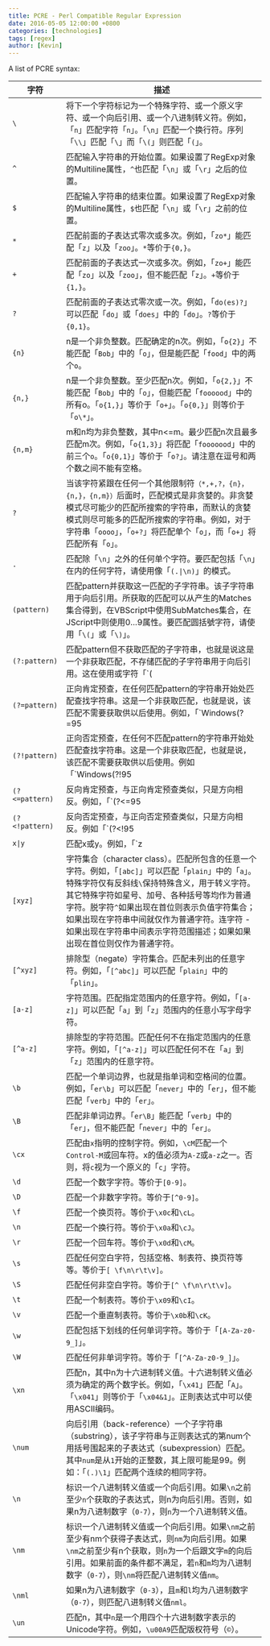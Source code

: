```yaml
---
title: PCRE - Perl Compatible Regular Expression
date: 2016-05-05 12:00:00 +0800
categories: [technologies]
tags: [regex]
author: [Kevin]
---
```


A list of PCRE syntax:

| 字符 | 描述 |
|-------|------|
| ` \ ` | 将下一个字符标记为一个特殊字符、或一个原义字符、或一个向后引用、或一个八进制转义符。例如，「`n`」匹配字符「`n`」。「`\n`」匹配一个换行符。序列「`\\`」匹配「`\`」而「`\(`」则匹配「`(`」。|
| `^` | 匹配输入字符串的开始位置。如果设置了RegExp对象的Multiline属性，`^`也匹配「`\n`」或「`\r`」之后的位置。 |
| `$` | 匹配输入字符串的结束位置。如果设置了RegExp对象的Multiline属性，`$`也匹配「`\n`」或「`\r`」之前的位置。 |
| `*` | 匹配前面的子表达式零次或多次。例如，「`zo*`」能匹配「`z`」以及「`zoo`」。`*`等价于`{0,}`。 |
| `+` | 匹配前面的子表达式一次或多次。例如，「`zo+`」能匹配「`zo`」以及「`zoo`」，但不能匹配「`z`」。`+`等价于`{1,}`。 |
| `?` | 匹配前面的子表达式零次或一次。例如，「`do(es)?`」可以匹配「`do`」或「`does`」中的「`do`」。`?`等价于`{0,1}`。 |
| `{n}` |	n是一个非负整数。匹配确定的n次。例如，「`o{2}`」不能匹配「`Bob`」中的「`o`」，但是能匹配「`food`」中的两个`o`。|
| `{n,}` | n是一个非负整数。至少匹配n次。例如，「`o{2,}`」不能匹配「`Bob`」中的「`o`」，但能匹配「`foooood`」中的所有o。「`o{1,}`」等价于「`o+`」。「`o{0,}`」则等价于「`o\*`」。 |
| `{n,m}` | m和n均为非负整数，其中n<=m。最少匹配n次且最多匹配m次。例如，「`o{1,3}`」将匹配「`fooooood`」中的前三个`o`。「`o{0,1}`」等价于「`o?`」。请注意在逗号和两个数之间不能有空格。 |
| `?` | 当该字符紧跟在任何一个其他限制符`（*,+,?，{n}，{n,}，{n,m}）`后面时，匹配模式是非贪婪的。非贪婪模式尽可能少的匹配所搜索的字符串，而默认的贪婪模式则尽可能多的匹配所搜索的字符串。例如，对于字符串「`oooo`」，「`o+?`」将匹配单个「`o`」，而「`o+`」将匹配所有「`o`」。 |
| `.` | 匹配除「`\n`」之外的任何单个字符。要匹配包括「`\n`」在内的任何字符，请使用像「`(.\|\n)`」的模式。 |
| `(pattern)` | 匹配pattern并获取这一匹配的子字符串。该子字符串用于向后引用。所获取的匹配可以从产生的Matches集合得到，在VBScript中使用SubMatches集合，在JScript中则使用$0…$9属性。要匹配圆括號字符，请使用「`\(`」或「`\)`」。 |
| `(?:pattern)` |	匹配pattern但不获取匹配的子字符串，也就是说这是一个非获取匹配，不存储匹配的子字符串用于向后引用。这在使用或字符「`(|)`」来组合一个模式的各个部分是很有用。例如「`industr(?:y|ies)`」就是一个比「`industry|industries`」更简略的表达式。 |
| `(?=pattern)` |	正向肯定预查，在任何匹配pattern的字符串开始处匹配查找字符串。这是一个非获取匹配，也就是说，该匹配不需要获取供以后使用。例如，「`Windows(?=95|98|NT|2000)`」能匹配「`Windows2000`」中的「`Windows`」，但不能匹配「`Windows3.1`」中的「`Windows`」。预查不消耗字符，也就是说，在一个匹配发生后，在最后一次匹配之后立即开始下一次匹配的搜索，而不是从包含预查的字符之后开始。|
| `(?!pattern)` |	正向否定预查，在任何不匹配pattern的字符串开始处匹配查找字符串。这是一个非获取匹配，也就是说，该匹配不需要获取供以后使用。例如「`Windows(?!95|98|NT|2000)`」能匹配「`Windows3.1`」中的「`Windows`」，但不能匹配「`Windows2000`」中的「`Windows`」。预查不消耗字符，也就是说，在一个匹配发生后，在最后一次匹配之后立即开始下一次匹配的搜索，而不是从包含预查的字符之后开始 |
| `(?<=pattern)` | 反向肯定预查，与正向肯定预查类似，只是方向相反。例如，「`(?<=95|98|NT|2000)Windows`」能匹配「`2000Windows`」中的「`Windows`」，但不能匹配「`3.1Windows`」中的「`Windows`」。 |
| `(?<!pattern)` | 反向否定预查，与正向否定预查类似，只是方向相反。例如「`(?<!95|98|NT|2000)Windows`」能匹配「`3.1Windows`」中的「`Windows`」，但不能匹配「`2000Windows`」中的「`Windows`」。 |
| `x\|y` | 匹配x或y。例如，「`z|food`」能匹配「`z`」或「`food`」。「`(z|f)ood`」则匹配「`zood`」或「`food`」。 |
| `[xyz]` | 字符集合（character class）。匹配所包含的任意一个字符。例如，「`[abc]`」可以匹配「`plain`」中的「`a`」。特殊字符仅有反斜线`\`保持特殊含义，用于转义字符。其它特殊字符如星号、加号、各种括号等均作为普通字符。脱字符`^`如果出现在首位则表示负值字符集合；如果出现在字符串中间就仅作为普通字符。连字符 - 如果出现在字符串中间表示字符范围描述；如果如果出现在首位则仅作为普通字符。 |
| `[^xyz]` | 排除型（negate）字符集合。匹配未列出的任意字符。例如，「`[^abc]`」可以匹配「`plain`」中的「`plin`」。 |
| `[a-z]` | 字符范围。匹配指定范围内的任意字符。例如，「`[a-z]`」可以匹配「`a`」到「`z`」范围内的任意小写字母字符。 |
| `[^a-z]` | 排除型的字符范围。匹配任何不在指定范围内的任意字符。例如，「`[^a-z]`」可以匹配任何不在「`a`」到「`z`」范围内的任意字符。 |
| `\b` |	匹配一个单词边界，也就是指单词和空格间的位置。例如，「`er\b`」可以匹配「`never`」中的「`er`」，但不能匹配「`verb`」中的「`er`」。 |
| `\B` |	匹配非单词边界。「`er\B`」能匹配「`verb`」中的「`er`」，但不能匹配「`never`」中的「`er`」。 |
| `\cx` |	匹配由`x`指明的控制字符。例如，`\cM`匹配一个`Control-M`或回车符。x的值必须为`A-Z`或`a-z`之一。否则，将`c`视为一个原义的「`c`」字符。 |
| `\d` |	匹配一个数字字符。等价于`[0-9]`。 |
| `\D` |	匹配一个非数字字符。等价于`[^0-9]`。 |
| `\f` |	匹配一个换页符。等价于`\x0c`和`\cL`。 |
| `\n` |	匹配一个换行符。等价于`\x0a`和`\cJ`。 |
| `\r` |	匹配一个回车符。等价于`\x0d`和`\cM`。 |
| `\s` |	匹配任何空白字符，包括空格、制表符、换页符等等。等价于`[ \f\n\r\t\v]`。 |
| `\S` |	匹配任何非空白字符。等价于`[^ \f\n\r\t\v]`。 |
| `\t` |	匹配一个制表符。等价于`\x09`和`\cI`。 |
| `\v` |	匹配一个垂直制表符。等价于`\x0b`和`\cK`。 |
| `\w` |	匹配包括下划线的任何单词字符。等价于「`[A-Za-z0-9_]`」。 |
| `\W` |	匹配任何非单词字符。等价于「`[^A-Za-z0-9_]`」。 |
| `\xn` |	匹配n，其中n为十六进制转义值。十六进制转义值必须为确定的两个数字长。例如，「`\x41`」匹配「`A`」。「`\x041`」则等价于「`\x04&1`」。正則表达式中可以使用ASCII编码。 |
| `\num` | 向后引用（back-reference）一个子字符串（substring），该子字符串与正则表达式的第num个用括号围起来的子表达式（subexpression）匹配。其中`num`是从`1`开始的正整数，其上限可能是99。例如：「`(.)\1`」匹配两个连续的相同字符。 |
| `\n` | 标识一个八进制转义值或一个向后引用。如果`\n`之前至少`n`个获取的子表达式，则n为向后引用。否则，如果n为八进制数字（`0-7`），则`n`为一个八进制转义值。 |
| `\nm` |	标识一个八进制转义值或一个向后引用。如果`\nm`之前至少有nm个获得子表达式，则`nm`为向后引用。如果`\nm`之前至少有n个获取，则`n`为一个后跟文字`m`的向后引用。如果前面的条件都不满足，若`n`和`m`均为八进制数字（`0-7`），则`\nm`将匹配八进制转义值`nm`。 |
| `\nml` |	如果n为八进制数字（`0-3`），且`m`和`l`均为八进制数字（`0-7`），则匹配八进制转义值`nml`。 |
| `\un` |	匹配n，其中`n`是一个用四个十六进制数字表示的Unicode字符。例如，`\u00A9`匹配版权符号（`©`）。 |
